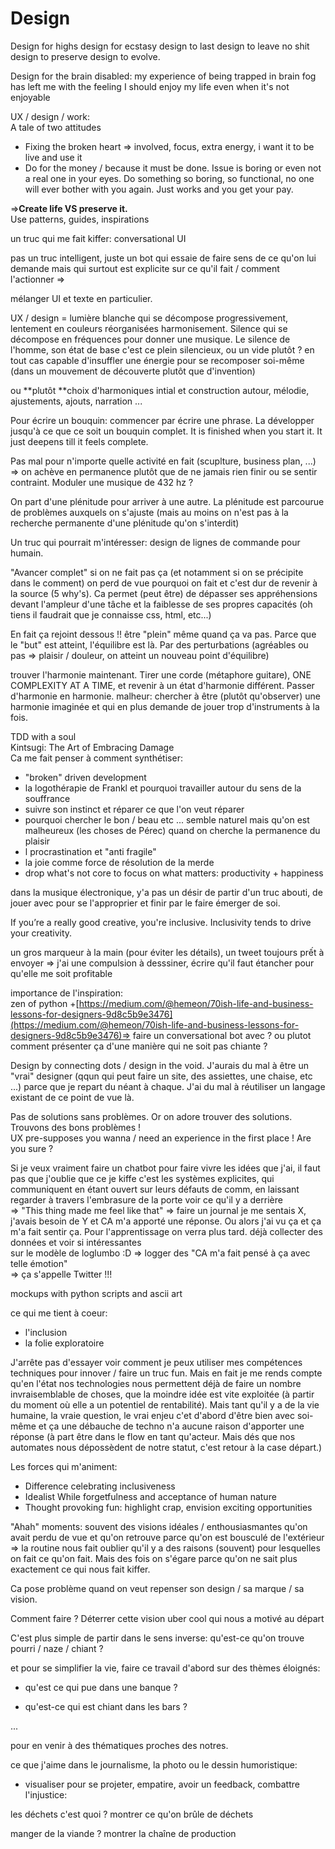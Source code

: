 # Design

Design for highs design for ecstasy design to last design to leave no shit design to preserve design to evolve.

Design for the brain disabled: my experience of being trapped in brain fog has left me with the feeling I should enjoy my life even when it's not enjoyable

UX / design / work:  
A tale of two attitudes

* Fixing the broken heart =&gt;
   involved, focus, extra energy, i want it to be live and use it
* Do for the money / because it must be done. Issue is boring or even not a real one in your eyes. Do something so boring, so functional, no one will ever bother with you again. Just works and you get your pay.

=&gt;**Create life VS preserve it.**  
Use patterns, guides, inspirations

un truc qui me fait kiffer: conversational UI

pas un truc intelligent, juste un bot qui essaie de faire sens de ce qu'on lui demande mais qui surtout est explicite sur ce qu'il fait / comment l'actionner =&gt;

mélanger UI et texte en particulier.

UX / design = lumière blanche qui se décompose progressivement, lentement en couleurs réorganisées harmonisement. Silence qui se décompose en fréquences pour donner une musique. Le silence de l'homme, son état de base c'est ce plein silencieux, ou un vide plutôt ? en tout cas capable d'insuffler une énergie pour se recomposer soi-même \(dans un mouvement de découverte plutôt que d'invention\)

ou **plutôt **choix d'harmoniques intial et construction autour, mélodie, ajustements, ajouts, narration ...

Pour écrire un bouquin: commencer par écrire une phrase. La développer jusqu'à ce que ce soit un bouquin complet. It is finished when you start it. It just deepens till it feels complete.

Pas mal pour n'importe quelle activité en fait \(scuplture, business plan, ...\) =&gt; on achève en permanence plutôt que de ne jamais rien finir ou se sentir contraint. Moduler une musique de 432 hz ?

On part d'une plénitude pour arriver à une autre. La plénitude est parcourue de problèmes auxquels on s'ajuste \(mais au moins on n'est pas à la recherche permanente d'une plénitude qu'on s'interdit\)

Un truc qui pourrait m'intéresser: design de lignes de commande pour humain.

"Avancer complet" si on ne fait pas ça \(et notamment si on se précipite dans le comment\) on perd de vue pourquoi on fait et c'est dur de revenir à la source \(5 why's\). Ca permet \(peut être\) de dépasser ses appréhensions devant l'ampleur d'une tâche et la faiblesse de ses propres capacités \(oh tiens il faudrait que je connaisse css, html, etc...\)

En fait ça rejoint dessous !! être "plein" même quand ça va pas. Parce que le "but" est atteint, l'équilibre est là. Par des perturbations \(agréables ou pas =&gt;  plaisir / douleur, on atteint un nouveau point d'équilibre\)

trouver l'harmonie maintenant. Tirer une corde \(métaphore guitare\), ONE COMPLEXITY AT A TIME, et revenir à un état d'harmonie différent. Passer d'harmonie en harmonie. malheur: chercher à être \(plutôt qu'observer\) une harmonie imaginée et qui en plus demande de jouer trop d'instruments à la fois.

TDD with a soul  
Kintsugi: The Art of Embracing Damage  
Ca me fait penser à comment synthétiser:

* "broken" driven development
* la logothérapie de Frankl et pourquoi travailler autour du sens de la souffrance
* suivre son instinct et réparer ce que l'on veut réparer
* pourquoi chercher le bon / beau etc ... semble naturel mais qu'on est malheureux \(les choses de Pérec\) quand on cherche la permanence du plaisir
* l procrastination et "anti fragile"
* la joie comme force de résolution de la merde
* drop what's not core to focus on what matters: productivity + happiness

dans la musique électronique, y'a pas un désir de partir d'un truc abouti, de jouer avec pour se l'approprier et finir par le faire émerger de soi.

If you’re a really good creative, you're inclusive. Inclusivity tends to drive your creativity.

un gros marqueur à la main \(pour éviter les détails\), un tweet toujours prết à envoyer =&gt; j'ai une compulsion à desssiner, écrire qu'il faut étancher pour qu'elle me soit profitable

importance de l'inspiration:  
zen of python +[https://medium.com/@hemeon/70ish-life-and-business-lessons-for-designers-9d8c5b9e3476](https://medium.com/@hemeon/70ish-life-and-business-lessons-for-designers-9d8c5b9e3476)=&gt; faire un conversational bot avec ? ou plutot comment présenter ça d'une manière qui ne soit pas chiante ?

Design by connecting dots / design in the void. J'aurais du mal à être un "vrai" designer \(qqun qui peut faire un site, des assiettes, une chaise, etc ...\) parce que je repart du néant à chaque. J'ai du mal à réutiliser un langage existant de ce point de vue là.

Pas de solutions sans problèmes. Or on adore trouver des solutions. Trouvons des bons problèmes !  
UX pre-supposes you wanna / need an experience in the first place ! Are you sure ?

Si je veux vraiment faire un chatbot pour faire vivre les idées que j'ai, il faut pas que j'oublie que ce je kiffe c'est les systèmes explicites, qui communiquent en étant ouvert sur leurs défauts de comm, en laissant regarder à travers l'embrasure de la porte voir ce qu'il y a derrière  
=&gt; "This thing made me feel like that" =&gt; faire un journal je me sentais X, j'avais besoin de Y et CA m'a apporté une réponse. Ou alors j'ai vu ça et ça m'a fait sentir ça. Pour l'apprentissage on verra plus tard. déjà collecter des données et voir si intéressantes  
sur le modèle de loglumbo :D =&gt; logger des "CA m'a fait pensé à ça avec telle émotion"  
=&gt; ça s'appelle Twitter !!!

mockups with python scripts and ascii art

ce qui me tient à coeur:

* l'inclusion
* la folie exploratoire

J'arrête pas d'essayer voir comment je peux utiliser mes compétences techniques pour innover / faire un truc fun. Mais en fait je me rends compte qu'en l'état nos technologies nous permettent déjà de faire un nombre invraisemblable de choses, que la moindre idée est vite exploitée \(à partir du moment où elle a un potentiel de rentabilité\). Mais tant qu'il y a de la vie humaine, la vraie question, le vrai enjeu c'et d'abord d'être bien avec soi-même et ça une débauche de techno n'a aucune raison d'apporter une réponse \(à part être dans le flow en tant qu'acteur. Mais dés que nos automates nous dépossèdent de notre statut, c'est retour à la case départ.\)

Les forces qui m'animent:

* Difference celebrating inclusiveness
* Idealist While forgetfulness and acceptance of human nature
* Thought provoking fun: highlight crap, envision exciting opportunities

"Ahah" moments: souvent des visions idéales / enthousiasmantes qu'on avait perdu de vue et qu'on retrouve parce qu'on est bousculé de l'extérieur =&gt; la routine nous fait oublier qu'il y a des raisons \(souvent\) pour lesquelles on fait ce qu'on fait. Mais des fois on s'égare parce qu'on ne sait plus exactement ce qui nous fait kiffer.

Ca pose problème quand on veut repenser son design / sa marque / sa vision.

Comment faire ? Déterrer cette vision uber cool qui nous a motivé au départ

C'est plus simple de partir dans le sens inverse: qu'est-ce qu'on trouve pourri / naze / chiant ?

et pour se simplifier la vie, faire ce travail d'abord sur des thèmes éloignés:

- qu'est ce qui pue dans une banque ?

- qu'est-ce qui est chiant dans les bars ?

...

pour en venir à des thématiques proches des notres.



ce que j'aime dans le journalisme, la photo ou le dessin humoristique:

- visualiser pour se projeter, empatire, avoir un feedback, combattre l'injustice:

les déchets c'est quoi ? montrer ce qu'on brûle de déchets

manger de la viande ? montrer la chaîne de production




